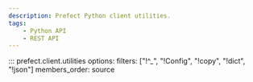 ```yaml
---
description: Prefect Python client utilities.
tags:
    - Python API
    - REST API
---
```


::: prefect.client.utilities
    options:
      filters: ["!^_", "!Config", "!copy", "!dict", "!json"]
      members_order: source